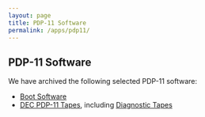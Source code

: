 ```yaml
---
layout: page
title: PDP-11 Software
permalink: /apps/pdp11/
---
```


PDP-11 Software
---------------

We have archived the following selected PDP-11 software:

- [Boot Software](boot/)
- [DEC PDP-11 Tapes](tapes/), including [Diagnostic Tapes](tapes/diags/)
